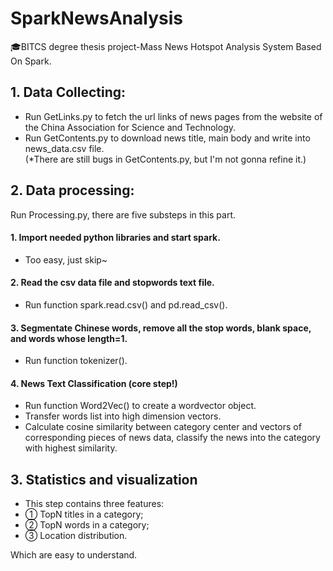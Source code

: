# SparkNewsAnalysis
🎓BITCS degree thesis project-Mass News Hotspot Analysis System Based On Spark.

## 1. Data Collecting:

- Run GetLinks.py to fetch the url links of news pages from the website of the China Association for Science and Technology.
- Run GetContents.py to download news title, main body and write into news_data.csv file.
<br/>(*There are still bugs in GetContents.py, but I'm not gonna refine it.)
## 2. Data processing:
Run Processing.py, there are five substeps in this part.
#### 1. Import needed python libraries and start spark.
- Too easy, just skip~
#### 2. Read the csv data file and stopwords text file.
- Run function spark.read.csv() and pd.read_csv().
#### 3. Segmentate Chinese words, remove all the stop words, blank space, and words whose length=1.
- Run function tokenizer().
#### 4. News Text Classification (core step!)
- Run function Word2Vec() to create a wordvector object.
- Transfer words list into high dimension vectors.
- Calculate cosine similarity between category center and vectors of corresponding pieces of news data, classify the news into the category with highest similarity.
## 3. Statistics and visualization
- This step contains three features:
- ① TopN titles in a category;
- ② TopN words in a category;
- ③ Location distribution.

Which are easy to understand.
